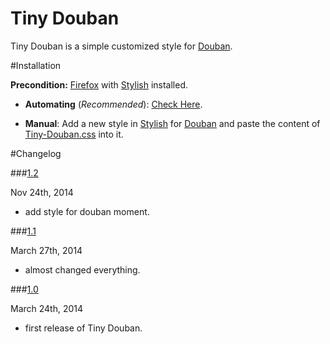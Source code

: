 Tiny Douban
===========

Tiny Douban is a simple customized style for [Douban](http://www.douban.com).

#Installation

**Precondition:** [Firefox](https://www.mozilla.org/en-US/firefox/new/) with [Stylish](https://addons.mozilla.org/en-US/firefox/addon/stylish/) installed.

- **Automating** (*Recommended*): [Check Here](http://userstyles.org/styles/99651/tiny-douban).

- **Manual**: Add a new style in [Stylish](https://addons.mozilla.org/en-US/firefox/addon/stylish/) for [Douban](http://www.douban.com) and paste the content of [Tiny-Douban.css](/Tiny-Douban.css) into it.

#Changelog

###<a href="#changelog-1.2" id="changelog-1.2">1.2</a>

Nov 24th, 2014

- add style for douban moment.

###<a href="#changelog-1.1" id="changelog-1.1">1.1</a>

March 27th, 2014

- almost changed everything.

###<a href="#changelog-1.0" id="changelog-1.0">1.0</a>

March 24th, 2014

- first release of Tiny Douban.
